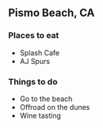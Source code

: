 ## Pismo Beach, CA

### Places to eat

- Splash Cafe
- AJ Spurs

### Things to do

- Go to the beach
- Offroad on the dunes
- Wine tasting
